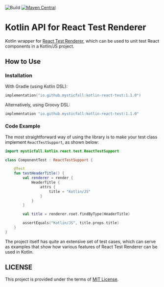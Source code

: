 ![Build](https://github.com/mysticfall/kotlin-react-test/workflows/publish-snapshot/badge.svg)
[![Maven Central](https://img.shields.io/maven-central/v/io.github.mysticfall/kotlin-react-test)](https://mvnrepository.com/artifact/io.github.mysticfall/kotlin-react-test)

# Kotlin API for React Test Renderer

Kotlin wrapper for [React Test Renderer](https://reactjs.org/docs/test-renderer.html), 
which can be used to unit test React components in a Kotlin/JS project.

## How to Use

### Installation

With Gradle (using Kotlin DSL):
```kotlin
implementation("io.github.mysticfall:kotlin-react-test:1.1.0")
```

Alternatively, using Groovy DSL:

```groovy
implementation "io.github.mysticfall:kotlin-react-test:1.1.0"
```

### Code Example

The most straightforward way of using the library is to make your test class implement 
`ReactTestSupport`, as shown below:

```kotlin
import mysticfall.kotlin.react.test.ReactTestSupport

class ComponentTest : ReactTestSupport {

    @Test
    fun testHeaderTitle() {
        val renderer = render {
            HeaderTitle {
                attrs {
                    title = "Kotlin/JS"
                }
            }
        }

        val title = renderer.root.findByType(HeaderTitle)

        assertEquals("Kotlin/JS", title.props.title)
    }
}
```

The project itself has quite an extensive set of test cases, which can serve as examples that show 
how various features of React Test Renderer can be used in Kotlin.

## LICENSE

This project is provided under the terms of [MIT License](LICENSE).
